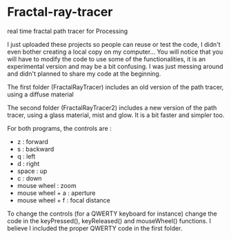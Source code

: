 # Fractal-ray-tracer
real time fractal path tracer for Processing

I just uploaded these projects so people can reuse or test the code, I didn't even bother creating a local copy on my computer... 
You will notice that you will have to modify the code to use some of the functionalities, it is an experimental version and may be a bit confusing. I was just messing around and didn't planned to share my code at the beginning.

The first folder (FractalRayTracer) includes an old version of the path tracer, using a diffuse material

The second folder (FractalRayTracer2) includes a new version of the path tracer, using a glass material, mist and glow. It is a bit faster and simpler too.

For both programs, the controls are :
 - z : forward
 - s : backward
 - q : left
 - d : right
 - space : up
 - c : down
 - mouse wheel : zoom
 - mouse wheel + a : aperture
 - mouse wheel + f : focal distance
 
To change the controls (for a QWERTY keyboard for instance) change the code in the keyPressed(), keyReleased() and mouseWheel() functions. I believe I included the proper QWERTY code in the first folder.
